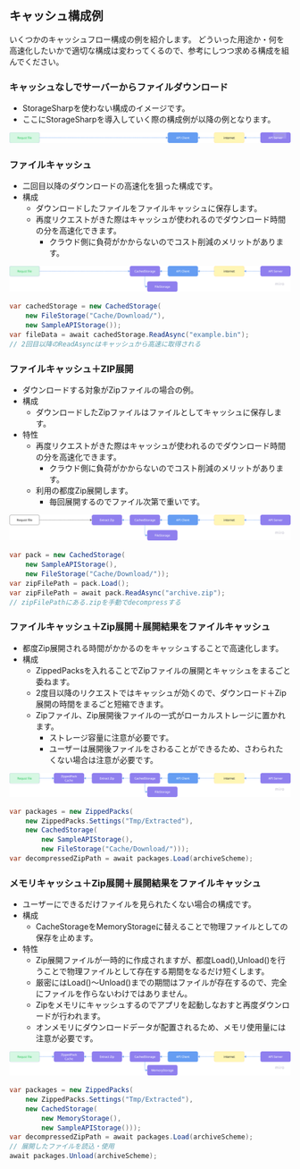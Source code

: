 ## キャッシュ構成例

いくつかのキャッシュフロー構成の例を紹介します。
どういった用途か・何を高速化したいかで適切な構成は変わってくるので、参考にしつつ求める構成を組んでください。

### キャッシュなしでサーバーからファイルダウンロード

- StorageSharpを使わない構成のイメージです。
- ここにStorageSharpを導入していく際の構成例が以降の例となります。

![image](./img/550e8400-e29b-41d4-a716-446655440000.png)

### ファイルキャッシュ

- 二回目以降のダウンロードの高速化を狙った構成です。
- 構成
  - ダウンロードしたファイルをファイルキャッシュに保存します。
  - 再度リクエストがきた際はキャッシュが使われるのでダウンロード時間の分を高速化できます。
    - クラウド側に負荷がかからないのでコスト削減のメリットがあります。

![image](./img/550e8400-e29b-41d4-a716-446655440001.png)

```csharp
var cachedStorage = new CachedStorage(
    new FileStorage("Cache/Download/"),
    new SampleAPIStorage());
var fileData = await cachedStorage.ReadAsync("example.bin");
// 2回目以降のReadAsyncはキャッシュから高速に取得される
```

### ファイルキャッシュ＋ZIP展開

- ダウンロードする対象がZipファイルの場合の例。
- 構成
  - ダウンロードしたZipファイルはファイルとしてキャッシュに保存します。
- 特性
  - 再度リクエストがきた際はキャッシュが使われるのでダウンロード時間の分を高速化できます。
    - クラウド側に負荷がかからないのでコスト削減のメリットがあります。
  - 利用の都度Zip展開します。
    - 毎回展開するのでファイル次第で重いです。

![image](./img/550e8400-e29b-41d4-a716-446655440002.png)

```csharp
var pack = new CachedStorage(
    new SampleAPIStorage(),
    new FileStorage("Cache/Download/"));
var zipFilePath = pack.Load();
var zipFilePath = await pack.ReadAsync("archive.zip");
// zipFilePathにある.zipを手動でdecompressする
```

### ファイルキャッシュ＋Zip展開＋展開結果をファイルキャッシュ

- 都度Zip展開される時間がかかるのをキャッシュすることで高速化します。
- 構成
  - ZippedPacksを入れることでZipファイルの展開とキャッシュをまるごと委ねます。
  - 2度目以降のリクエストではキャッシュが効くので、ダウンロード＋Zip展開の時間をまるごと短縮できます。
  - Zipファイル、Zip展開後ファイルの一式がローカルストレージに置かれます。
    - ストレージ容量に注意が必要です。
    - ユーザーは展開後ファイルをさわることができるため、さわられたくない場合は注意が必要です。


![image](./img/550e8400-e29b-41d4-a716-446655440003.png)

```csharp
var packages = new ZippedPacks(
    new ZippedPacks.Settings("Tmp/Extracted"),
    new CachedStorage(
        new SampleAPIStorage(),
        new FileStorage("Cache/Download/")));
var decompressedZipPath = await packages.Load(archiveScheme);
```

### メモリキャッシュ＋Zip展開＋展開結果をファイルキャッシュ

- ユーザーにできるだけファイルを見られたくない場合の構成です。
- 構成
  - CacheStorageをMemoryStorageに替えることで物理ファイルとしての保存を止めます。
- 特性
  - Zip展開ファイルが一時的に作成されますが、都度Load(),Unload()を行うことで物理ファイルとして存在する期間をなるだけ短くします。
  - 厳密にはLoad()～Unload()までの期間はファイルが存在するので、完全にファイルを作らないわけではありません。
  - Zipをメモリにキャッシュするのでアプリを起動しなおすと再度ダウンロードが行われます。
  - オンメモリにダウンロードデータが配置されるため、メモリ使用量には注意が必要です。

![image](./img/550e8400-e29b-41d4-a716-446655440004.png)

```csharp
var packages = new ZippedPacks(
    new ZippedPacks.Settings("Tmp/Extracted"),
    new CachedStorage(
        new MemoryStorage(),
        new SampleAPIStorage()));
var decompressedZipPath = await packages.Load(archiveScheme);
// 展開したファイルを読込・使用
await packages.Unload(archiveScheme);
```

